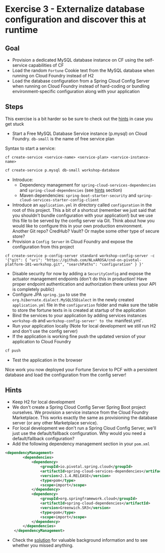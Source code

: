 # Exercise 3 - Externalize database configuration and discover this at runtime 

## Goal
 
* Provision a dedicated MySQL database instance on CF using the self-service capabilities of CF 
* Load the random `Fortune` Cookie text from the MySQL database when running on Cloud Foundry instead of H2
* Load the database configuration from a Spring Cloud Config Server when running on Cloud Foundry instead of hard-coding or bundling environment-specific configuration along with your application

## Steps

This exercise is a bit harder so be sure to check out the [hints](#hints) in case you get stuck

* Start a Free MySQL Database Service instance (p.mysql) on Cloud Foundry. `db-small` is the name of free service plan

Syntax to start a service:

```
cf create-service <service-name> <service-plan> <service-instance-name>
```

```bash
cf create-service p.mysql db-small workshop-database
```

* Introduce:
  * Dependency management for `spring-cloud-services-dependencies` and `spring-cloud-dependencies` (see [hints](#hints) section)
  * Maven dependencies: `spring-boot-starter-security` and `spring-cloud-services-starter-config-client` 
* Introduce an `application.yml` in directory called `configuration` in the root of this project. This a bit of a shortcut (remember we just said that you shouldn't bundle configuration with your application!) but we use this file to be served by the config server via Git. Think about how you would like to configure this in your own production environment. Another Git repo? CredHub? Vault? Or maybe some other type of secure store?
* Provision a `Config Server` in Cloud Foundry and expose the configuration from this project

```
cf create-service p-config-server standard workshop-config-server -c '{"git": { "uri": "https://github.com/NLxAROSA/cnd-on-pivotal-platform-101-workshop.git", "searchPaths": "configuration" } }'
```

* Disable security for now by adding a `SecurityConfig` and expose the actuator management endpoints (don't do this in production! Have proper endpoint authentication and authorization there unless your API is completely public)
* Configure JPA `spring.jpa` to use the `org.hibernate.dialect.MySQL55Dialect` in the newly created `application.yml` file in the `configuration` folder and make sure the table to store the fortune texts in is created at startup of the application 
* Bind the services to your application by adding services instances `workshop-db` and `workshop-config-server' to the `manifest.yml`. 
* Run your application locally (Note for local development we still run H2 and don't use the config server)
* If the application is working fine push the updated version of your application to Cloud Foundry

```bash
cf push 
``` 

* Test the application in the browser

Nice work you now deployed your Fortune Service to PCF with a persistent database and load the configuration from the config server!

## Hints

* Keep H2 for local development
* We don't create a Spring Cloud Config Server Spring Boot project ourselves. We provision a service instance from the Cloud Foundry Marketplace. This works exactly the same as provisioning the database server (or any other Marketplace service).
* For local development we don't run a Spring Cloud Config Server, we'll just use the default/fallback configuration. Why would you need a default/fallback configuration?
* Add the following dependency management section in your `pom.xml`

```xml
<dependencyManagement>
		<dependencies>
			<dependency>
				<groupId>io.pivotal.spring.cloud</groupId>
				<artifactId>spring-cloud-services-dependencies</artifactId>
				<version>2.1.4.RELEASE</version>
				<type>pom</type>
				<scope>import</scope>
			</dependency>
			<dependency>
				<groupId>org.springframework.cloud</groupId>
				<artifactId>spring-cloud-dependencies</artifactId>
				<version>Greenwich.SR3</version>
				<type>pom</type>
				<scope>import</scope>
			</dependency>
		</dependencies>
	</dependencyManagement>
```
* Check the [solution](exercise-3-solution.md) for valuable background information and to see whether you missed anything.